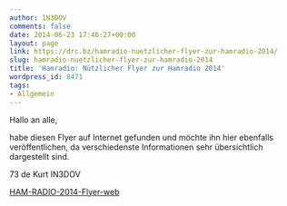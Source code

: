 ```yaml
---
author: IN3DOV
comments: false
date: 2014-06-23 17:46:27+00:00
layout: page
link: https://drc.bz/hamradio-nuetzlicher-flyer-zur-hamradio-2014/
slug: hamradio-nuetzlicher-flyer-zur-hamradio-2014
title: 'Hamradio: Nützlicher Flyer zur Hamradio 2014'
wordpress_id: 8471
tags:
- Allgemein
---
```


Hallo an alle,

habe diesen Flyer auf Internet gefunden und möchte ihn hier ebenfalls veröffentlichen, da verschiedenste Informationen sehr übersichtlich dargestellt sind.

73 de Kurt IN3DOV

[HAM-RADIO-2014-Flyer-web](https://drc.bz/wp-content/uploads/2014/06/HAM-RADIO-2014-Flyer-web.pdf)
